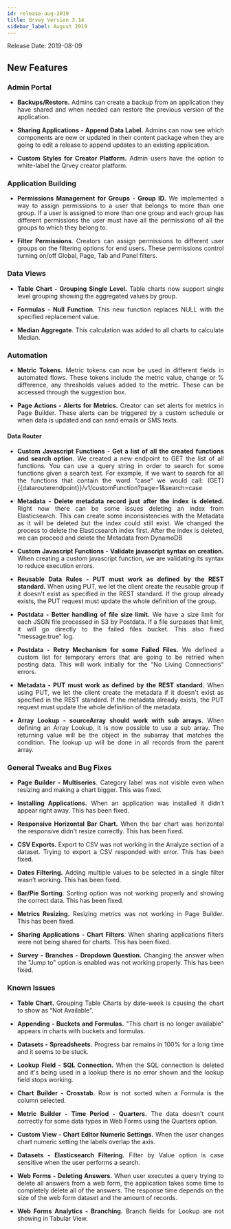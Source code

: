 ```yaml
---
id: release-aug-2019
title: Qrvey Version 3.14
sidebar_label: August 2019
---
```

<div style="text-align: justify">
Release Date: 2019-08-09

## New Features

### Admin Portal

*   **Backups/Restore.** Admins can create a backup from an application they have shared and when needed can restore the previous version of the application.  

*   **Sharing Applications - Append Data Label.** Admins can now see which components are new or updated in their content package when they are going to edit a release to append updates to an existing application.  

*   **Custom Styles for Creator Platform.** Admin users have the option to white-label the Qrvey creator platform. 

### Application Building

*   **Permissions Management for Groups - Group ID.** We implemented a way to assign permissions to a user that belongs to more than one group. If a user is assigned to more than one group and each group has different permissions the user must have all the permissions of all the groups to which they belong to.  

*   **Filter Permissions**. Creators can assign permissions to different user groups on the filtering options for end users. These permissions control turning on/off Global, Page, Tab and Panel filters. 

### Data Views

*   **Table Chart - Grouping Single Level.** Table charts now support single level grouping showing the aggregated values by group. 

*   **Formulas - Null Function**. This new function replaces NULL with the specified replacement value. 

*   **Median Aggregate**. This calculation was added to all charts to calculate Median.

### Automation 

*   **Metric Tokens.** Metric tokens can now be used in different fields in automated flows. These tokens include the metric value, change or % difference, any thresholds values added to the metric. These can be accessed through the suggestion box. 

*   **Page Actions - Alerts for Metrics.** Creator can set alerts for metrics in Page Builder. These alerts can be triggered by a custom schedule or when data is updated and can send emails or SMS texts.  

#### Data Router 

*   **Custom Javascript Functions - Get a list of all the created functions and search option.** We created a new endpoint to GET the list of all functions. You can use a query string in order to search for some functions given a search text. For example, if we want to search for all the functions that contain the word “case“ we would call:
 (GET) {{datarouterendpoint}}/v1/customFunction?page=1&search=case 

*   **Metadata - Delete metadata record just after the index is deleted.** Right now there can be some issues deleting an index from Elasticsearch. This can create some inconsistencies with the Metadata as it will be deleted but the index could still exist. We changed the process to delete the Elasticsearch index first. After the index is deleted, we can proceed and delete the Metadata from DynamoDB 

*   **Custom Javascript Functions - Validate javascript syntax on creation.** When creating a custom javascript function, we are validating its syntax to reduce execution errors. 

*   **Reusable Data Rules - PUT must work as defined by the REST standard.** When using PUT, we let the client create the reusable group if it doesn't exist as specified in the REST standard. If the group already exists, the PUT request must update the whole definition of the group. 

*   **Postdata - Better handling of file size limit.** We have a size limit for each JSON file processed in S3 by Postdata. If a file surpases that limit, it will go directly to the failed files bucket. This also fixed "message:true" log. 

*   **Postdata - Retry Mechanism for some Failed Files.** We defined a custom list for temporary errors that are going to be retried when posting data. This will work initially for the "No Living Connections" errors. 

*   **Metadata - PUT must work as defined by the REST standard.** When using PUT, we let the client create the metadata if it doesn't exist as specified in the REST standard. If the metadata already exists, the PUT request must update the whole definition of the metadata. 

*   **Array Lookup - sourceArray should work with sub arrays.** When defining an Array Lookup, it is now possible to use a sub array. The returning value will be the object in the subarray that matches the condition. The lookup up will be done in all records from the parent array. 

### **General Tweaks and Bug Fixes**

*   **Page Builder - Multiseries**. Category label was not visible even when resizing and making a chart bigger. This was fixed. 

*   **Installing Applications.** When an application was installed it didn’t appear right away. This has been fixed. 

*   **Responsive Horizontal Bar Chart.** When the bar chart was horizontal the responsive didn't resize correctly. This has been fixed. 

*   **CSV Exports.** Export to CSV was not working in the Analyze section of a dataset. Trying to export a CSV responded with error. This has been fixed. 

*   **Dates Filtering.** Adding multiple values to be selected in a single filter wasn’t working. This has been fixed. 

*   **Bar/Pie Sorting**. Sorting option was not working properly and showing the correct data. This has been fixed.

*   **Metrics Resizing.** Resizing metrics was not working in Page Builder. This has been fixed. 

*   **Sharing Applications - Chart Filters**. When sharing applications filters were not being shared for charts. This has been fixed. 

*   **Survey - Branches - Dropdown Question.** Changing the answer when the "Jump to" option is enabled was not working properly. This has been fixed.

### **Known Issues**

*   **Table Chart.** Grouping Table Charts by date-week is causing the chart to show as “Not Available”. 

*   **Appending - Buckets and Formulas.** "This chart is no longer available" appears in charts with buckets and formulas. 

*   **Datasets - Spreadsheets.** Progress bar remains in 100% for a long time and it seems to be stuck. 

*   **Lookup Field - SQL Connection.** When the SQL connection is deleted and it's being used in a lookup there is no error shown and the lookup field stops working. 

*   **Chart Builder - Crosstab.** Row is not sorted when a Formula is the column selected. 

*   **Metric Builder - Time Period - Quarters.** The data doesn't count correctly for some data types in Web Forms using the Quarters option. 

*   **Custom View - Chart Editor Numeric Settings.** When the user changes chart numeric setting the labels overlap the axis. 

*   **Datasets - Elasticsearch Filtering.** Filter by Value option is case sensitive when the user performs a search.  
 
*   **Web Forms - Deleting Answers.** When user executes a query trying to delete all answers from a web form, the application takes some time to completely delete all of the answers. The response time depends on the size of the web form dataset and the amount of records. 

*   **Web Forms Analytics - Branching.** Branch fields for Lookup are not showing in Tabular View.